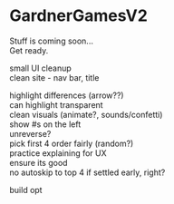 # GardnerGamesV2
Stuff is coming soon...  
Get ready.  
  
small UI cleanup  
clean site - nav bar, title  
  
highlight differences (arrow??)  
can highlight transparent  
clean visuals (animate?, sounds/confetti)  
show #s on the left  
unreverse?  
pick first 4 order fairly (random?)  
practice explaining for UX  
ensure its good  
no autoskip to top 4 if settled early, right?  
  
build opt